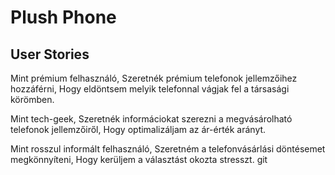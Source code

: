 # Plush Phone

## User Stories 

Mint prémium felhasználó,
Szeretnék prémium telefonok jellemzőihez hozzáférni,
Hogy eldöntsem melyik telefonnal vágjak fel a társasági körömben.

Mint tech-geek,
Szeretnék informáciokat szerezni a megvásárolható telefonok jellemzőiről,
Hogy optimalizáljam az ár-érték arányt.

Mint rosszul informált felhasználó,
Szeretném a telefonvásárlási döntésemet megkönnyíteni,
Hogy kerüljem a választást okozta stresszt.
git